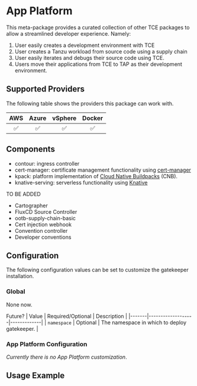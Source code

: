 # App Platform

This meta-package provides a curated collection of other TCE packages to allow a streamlined
developer experience. Namely:
  1. User easily creates a development environment with TCE
  1. User creates a Tanzu workload from source code using a supply chain
  1. User easily iterates and debugs their source code using TCE. 
  1. Users move their applications from TCE to TAP as their development environment. 


## Supported Providers

The following table shows the providers this package can work with.

| AWS  |  Azure  | vSphere  | Docker |
|:---:|:---:|:---:|:---:|
| ✅  |  ✅  | ✅  | ✅ |

## Components

* contour: ingress controller
* cert-manager: certificate management functionality using [cert-manager](https://cert-manager.io/docs/)
* kpack: platform implementation of [Cloud Native Buildpacks](https://buildpacks.io) (CNB).
* knative-serving: serverless functionality using [Knative](https://knative.dev/)

TO BE ADDED
* Cartographer
* FluxCD Source Controller
* ootb-supply-chain-basic
* Cert injection webhook
* Convention controller
* Developer conventions

## Configuration

The following configuration values can be set to customize the gatekeeper installation.

### Global
None now.

Future?
| Value | Required/Optional | Description |
|-------|-------------------|-------------|
| `namespace` | Optional | The namespace in which to deploy gatekeeper. |

### App Platform Configuration

_Currently there is no App Platform customization_.

## Usage Example

